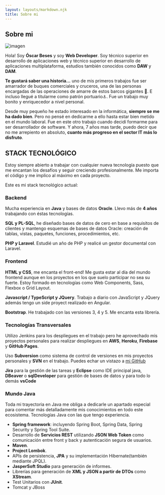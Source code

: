 ```yaml
---
layout: layouts/markdown.njk
title: Sobre mi
---
```


## Sobre mi

![imagen](/assets/img/profile.png)

Hola! Soy **Óscar Beses** y soy **Web Developer**.
Soy técnico superior en desarrollo de aplicaciones web y técnico superior en desarrollo de aplicaciones multiplataforma, estudios también conocidos como **DAW** y **DAM**.

**Te gustará saber una historia...** uno de mis primeros trabajos fue ser amarrador de buques comerciales y cruceros, una de las personas encargadas de las operaciones de amarre de estos barcos gigantes 🚢. E incluso llegué a titularme como patrón portuario⚓.
Fue un trabajo muy bonito y enriquecedor a nivel personal.

Desde muy pequeño he estado interesado en la informática, **siempre se me ha dado bien**. Pero no pensé en dedicarme a ello hasta estar bien metido en el mundo laboral. Fue en este otro trabajo cuando decidí formarme para ser desarrollador de software. Y ahora, 7 años mas tarde, puedo decir que no me arrepiento en absoluto, **cuanto más progreso en el sector IT más lo disfruto**.

## STACK TECNOLÓGICO

Estoy siempre abierto a trabajar con cualquier nueva tecnología puesto que me encantan los desafíos y seguir creciendo profesionalmente. Me importa el código y me implico al máximo en cada proyecto.

Este es mi stack tecnológico actual:

### Backend

Mucha experiencia en **Java** y bases de datos **Oracle**. Llevo más de **4 años** trabajando con éstas tecnologías.

**SQL y PL-SQL**, he diseñado bases de datos de cero en base a requisitos de clientes y mantengo esquemas de bases de datos Oracle: creación de tablas, vistas, paquetes, funciones, procedimientos, etc.

**PHP y Laravel**. Estudié un año de PHP y realicé un gestor documental con Laravel.

### Frontend

**HTML y CSS**, me encanta el front-end! Me gusta estar al día del mundo frontend aunque en los proyectos en los que suelo participar no sea su fuerte. Estoy formado en tecnologías como Web Components, Sass, Flexbox o Grid Layout.

**Javascript / TypeScript y JQuery**. Trabajo a diario con JavaScript y JQuery además tengo un side proyect realizado en Angular. 

**Bootstrap**. He trabajado con las versiones 3, 4 y 5. Me encanta esta librería.

### Tecnologías Transversales

Utilizo Jenkins para los despliegues en el trabajo pero he aprovechado mis proyectos personales para realizar despliegues en **AWS**, **Heroku**, **Firebase** y **GitHub Pages**.

Uso **Subversion** como sistema de control de versiones en mis proyectos personales y **SVN** en el trabajo. Puedes echar un vistazo a [mi GitHub](https://github.com/OscarBeses)

**Jira** para la gestión de las tareas y **Eclipse** como IDE principal java, **DBeaver** o **sqlDeveloper** para gestión de bases de datos y para todo lo demás **vsCode**

### Mundo Java

Toda mi trayectoria en Java me obliga a dedicarle un apartado especial para comentar más detalladamente mis conocimientos en todo este ecosistema.
Tecnologías Java con las que tengo experiencia.

* **Spring framework**: incluyendo Spring Boot, Spring Data, Spring Security y Spring Tool Suite.
* Desarrollo de **Servicios REST** utilizando **JSON Web Token** como comunicación entre front y back y autenticación segura de usuarios.
* **Maven**.
* **Project Lombok**.
* APIs de persistencia, **JPA** y su implementación Hibernate(también mediante JPQL).
* **JasperSoft Studio** para generación de informes.
* Librerías para generación de **XML y JSON a partir de DTOs** como **XStream**.
* Test Unitarios con **JUnit**.
* Tomcat y JBoss
